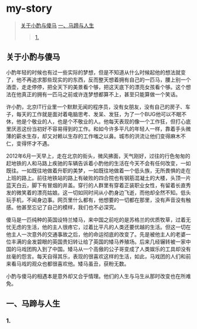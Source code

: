 # my-story
>[关于小酌与傻马](#1)
>[一、马蹄与人生](#2)
>>[1.](#21)
<h2 id='1'> 关于小酌与傻马</h2>

<p>小酌年轻的时候也有过一些实际的梦想，但是不知道从什么时候起他的想法就变了，他不再追求那些现实的的东西，反而整天想着拥有自己的一匹马，腰上别一个酒壶，走走停停，把全天下的美景看个够，把这天底下的漂亮女孩看个够。这个想法在他真正的拥有一匹马之前或许连梦想都算不上，甚至只能算做一个笑话。</p>
<p>许小酌，北京IT行业里一个默默无闻的程序员，没有女朋友，没有自己的房子、车子，每天的工作就是面对着电脑思考、发呆、发狂，为了一个BUG他可以不眠不休，他是个敬业的人，也是个不敬业的人。他每天表现的像一个工作狂，但打心底里厌恶这份当初好不容易得到的工作。和如今许多平凡的年轻人一样，靠着手头微薄的薪水生存，却又对赖以生存的工作嗤之以鼻。城市的洪流让他们变得麻木不仁，变得怀才不遇。</p>
<p>2012年6月一天早上，走在北京的街头，微风拂面，天气刚好，过往的行色匆匆的赶地铁的人和马路上疾驰的车辆告诉着小酌他的生活在今天不会有任何改变，一如既往。一如既往地做着升职的美梦，一如既往地做着一个低头族，无所畏惧的走在上班的路上。前往地铁站的路上有破败的四合院也有钢筋混凝土的大楼，头顶一片蓝天白云，脚下有冒烟的井盖。穿行的人群里有穿着正装职业女性，有留着长直秀发的微笑着的漂亮姑娘。这一切如同时间从小酌身边飞逝，而他却全然不知。低头玩手机，不闻身边事。网页里什么都有，他想要的一切都在那里，没有声音没有触感。他甚至忘记了自己的模样，我们也不必深究。</p>
<p>傻马是一匹纯种的英国设特兰矮马，来中国之前吃的是苏格兰的优质牧草，过着无忧无虑的生活，他的主人很疼它，过着比平凡的人类还要优越的生活。但这一切在他主人一次意外的交通事故之后，他的命运彻底的改变了。先是被他主人的老婆一位丰满的金发碧眼的英国贵妇转让给了英国的矮马养殖场。后来几经辗转被一家中国的马戏团购入到了中国。矮马从一个高傲的公子哥变成了人类娱乐的工具却没有丝毫的怨言。每天自得其乐，表现的很喜欢这样的生活，如此，马戏团的人们和前来看马戏的观众也都很喜欢他。矮马虽丑，获粉无数。</p>
<p>小酌与傻马的相遇本是意外却又合乎情理。他们的人生与马生从那时改变也在所难免。</p>

<h2 id='2'>一、马蹄与人生</h2>
<h3 id='21'>1.</h3>
<p></p>